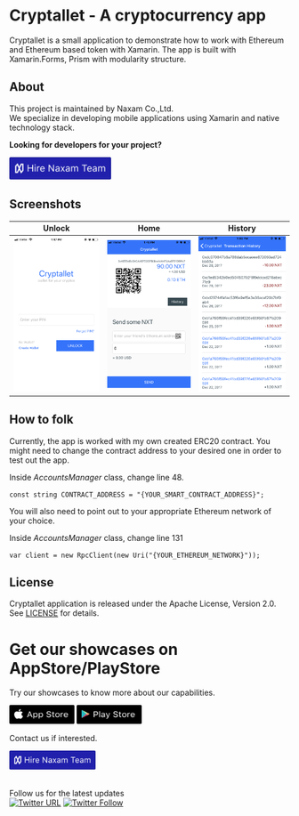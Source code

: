 # Cryptallet - A cryptocurrency app
Cryptallet is a small application to demonstrate how to work with Ethereum and Ethereum based token with Xamarin.
The app is built with Xamarin.Forms, Prism with modularity structure.

## About
This project is maintained by Naxam Co.,Ltd.<br>
We specialize in developing mobile applications using Xamarin and native technology stack.<br>

**Looking for developers for your project?**<br>

<a href="mailto:tuyen@naxam.net"> 
<img src="https://github.com/NAXAM/naxam.github.io/blob/master/assets/img/hire_button.png?raw=true" height="40"></a> <br>

## Screenshots
| Unlock        | Home           | History  |
| ------------- |----------------| ---------|
|<img src="./screenshots/unlock.png" alt="Unlock"/>| <img src="./screenshots/home.png" alt="Home"/> | <img src="./screenshots/history.png" alt="History"/> |

## How to folk
Currently, the app is worked with my own created ERC20 contract. You might need to change the contract address to your desired one in order to test out the app.

Inside *AccountsManager* class, change line 48.
```
const string CONTRACT_ADDRESS = "{YOUR_SMART_CONTRACT_ADDRESS}";
```

You will also need to point out to your appropriate Ethereum network of your choice.

Inside *AccountsManager* class, change line 131
```
var client = new RpcClient(new Uri("{YOUR_ETHEREUM_NETWORK}"));
```

## License

Cryptallet application is released under the Apache License, Version 2.0.
See [LICENSE](./LICENSE) for details.

# Get our showcases on AppStore/PlayStore
Try our showcases to know more about our capabilities. 

<a href="https://itunes.apple.com/us/developer/tuyen-vu/id1255432728/" > 
<img src="https://github.com/NAXAM/imagepicker-android-binding/raw/master/art/apple_store.png" width="117" height="34"></a>

<a href="https://play.google.com/store/apps/developer?id=NAXAM+CO.,+LTD" > 
<img src="https://github.com/NAXAM/imagepicker-android-binding/raw/master/art/google_store.png" width="117" height="34"></a>

Contact us if interested.

<a href="mailto:tuyen@naxam.net"> 
<img src="https://github.com/NAXAM/naxam.github.io/blob/master/assets/img/hire_button.png" height="34"></a> <br>
<br>

Follow us for the latest updates<br>[![Twitter URL](https://img.shields.io/twitter/url/http/shields.io.svg?style=social)](https://twitter.com/intent/tweet?text=https://github.com/NAXAM/cryptallet-xamarin-forms)
[![Twitter Follow](https://img.shields.io/twitter/follow/naxamco.svg?style=social)](https://twitter.com/naxamco)